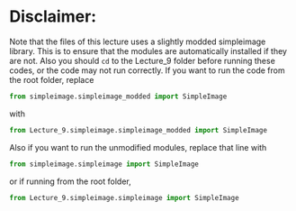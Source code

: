 # Disclaimer:

Note that the files of this lecture uses a slightly modded simpleimage library. This is to ensure that the modules are automatically installed if they are not. Also you should `cd` to the Lecture_9 folder before running these codes, or the code may not run correctly. If you want to run the code from the root folder, replace

```python
from simpleimage.simpleimage_modded import SimpleImage
```

with

```python
from Lecture_9.simpleimage.simpleimage_modded import SimpleImage
```

Also if you want to run the unmodified modules, replace that line with

```python
from simpleimage.simpleimage import SimpleImage
```

or if running from the root folder,

```python
from Lecture_9.simpleimage.simpleimage import SimpleImage
```
